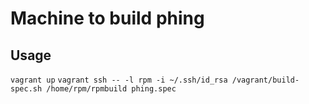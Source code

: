 Machine to build phing
========


Usage
-------
`vagrant up`
`vagrant ssh -- -l rpm -i ~/.ssh/id_rsa /vagrant/build-spec.sh /home/rpm/rpmbuild phing.spec`
